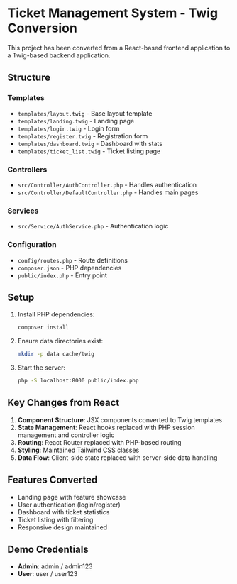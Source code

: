 # Ticket Management System - Twig Conversion

This project has been converted from a React-based frontend application to a Twig-based backend application.

## Structure

### Templates
- `templates/layout.twig` - Base layout template
- `templates/landing.twig` - Landing page
- `templates/login.twig` - Login form
- `templates/register.twig` - Registration form
- `templates/dashboard.twig` - Dashboard with stats
- `templates/ticket_list.twig` - Ticket listing page

### Controllers
- `src/Controller/AuthController.php` - Handles authentication
- `src/Controller/DefaultController.php` - Handles main pages

### Services
- `src/Service/AuthService.php` - Authentication logic

### Configuration
- `config/routes.php` - Route definitions
- `composer.json` - PHP dependencies
- `public/index.php` - Entry point

## Setup

1. Install PHP dependencies:
   ```bash
   composer install
   ```

2. Ensure data directories exist:
   ```bash
   mkdir -p data cache/twig
   ```

3. Start the server:
   ```bash
   php -S localhost:8000 public/index.php
   ```

## Key Changes from React

1. **Component Structure**: JSX components converted to Twig templates
2. **State Management**: React hooks replaced with PHP session management and controller logic
3. **Routing**: React Router replaced with PHP-based routing
4. **Styling**: Maintained Tailwind CSS classes
5. **Data Flow**: Client-side state replaced with server-side data handling

## Features Converted

- Landing page with feature showcase
- User authentication (login/register)
- Dashboard with ticket statistics
- Ticket listing with filtering
- Responsive design maintained

## Demo Credentials

- **Admin**: admin / admin123
- **User**: user / user123